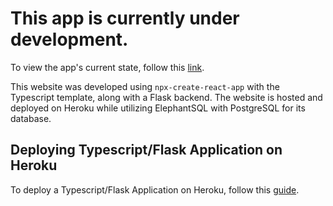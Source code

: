 # This app is currently under development. 
To view the app's current state, follow this [link](https://jojo-stands-app-409e52a02e15.herokuapp.com/).

This website was developed using ```npx-create-react-app``` with the Typescript template, along with a Flask backend. The website is hosted and deployed on Heroku while utilizing ElephantSQL with PostgreSQL for its database.

## Deploying Typescript/Flask Application on Heroku
To deploy a Typescript/Flask Application on Heroku, follow this [guide](https://chief-neptune-17f.notion.site/Heroku-Deploying-a-React-Typescript-Flask-app-aaef0c5c22af419d8d8caaefa1136a0a?pvs=4). 
